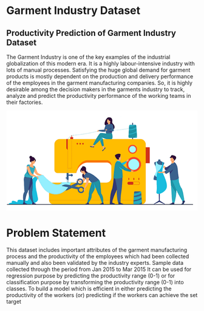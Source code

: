 # Garment Industry Dataset  
## Productivity Prediction of Garment Industry Dataset

The Garment Industry is one of the key examples of the industrial globalization of this modern era. It is a highly labour-intensive industry with lots of manual processes. 
Satisfying the huge global demand for garment products is mostly dependent on the production and delivery performance of the employees in the garment manufacturing companies. 
So, it is highly desirable among the decision makers in the garments industry to track, analyze and predict the productivity performance of the working teams in their factories.

![alt text](https://github.com/gayathrig21/GarmentIndustryDataset/blob/main/GarmentIndustry.png?raw=true)


# Problem Statement

This dataset includes important attributes of the garment manufacturing process and the productivity of the employees which had been collected manually and also been validated by the industry experts. 
Sample data collected through the period from Jan 2015 to Mar 2015
It can be used for regression purpose by predicting the productivity range (0-1) or for classification purpose by transforming the productivity range (0-1) into 
classes.
To build a model which is efficient in either
predicting the productivity of the workers 
                                    (or)
predicting if the workers can achieve the set target
